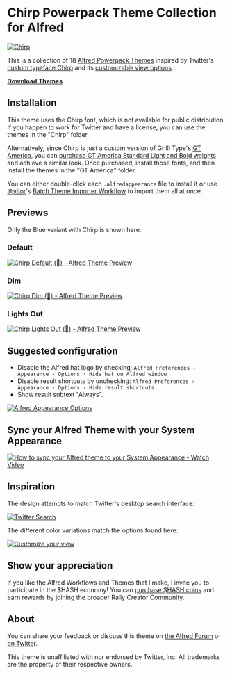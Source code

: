 # Chirp Powerpack Theme Collection for Alfred

[![Chirp](./assets/chirp.jpg)](https://twitter.com/DerritDeRouen/status/1354548649561186306)

This is a collection of 18 [Alfred Powerpack Themes](https://www.alfredapp.com/help/appearance/) inspired by Twitter's [custom typeface Chirp](https://twitter.com/DerritDeRouen/status/1354548649561186306) and its [customizable view options](https://twitter.com/i/display).

[**Download Themes**](https://github.com/chrismessina/alfred-theme-chirp/releases/latest)

## Installation

This theme uses the Chirp font, which is not available for public distribution. If you happen to work for Twitter and have a license, you can use the themes in the "Chirp" folder.

Alternatively, since Chirp is just a custom version of Grilli Type's [GT America](https://www.grillitype.com/typeface/gt-america), you can [purchase GT America Standard Light and Bold weights](https://www.grillitype.com/cart?id=OA6uSY5E) and achieve a similar look. Once purchased, install those fonts, and then install the themes in the "GT America" folder.

You can either double-click each `.alfredappearance` file to install it or use [@vitor](https://github.com/vitorgalvao)'s [Batch Theme Importer Workflow](https://raw.githubusercontent.com/vitorgalvao/requested-alfred-workflows/master/Workflows/Batch%20Import%20Themes.alfredworkflow) to import them all at once.

## Previews

Only the Blue variant with Chirp is shown here.

### Default

[![Chirp Default (💙) - Alfred Theme Preview](./assets/default-blue-preview.png)](./assets/default-blue-preview.png)

### Dim

[![Chirp Dim (💙) - Alfred Theme Preview](./assets/dim-blue-preview.png)](./assets/dim-blue-preview.png)

### Lights Out

[![Chirp Lights Out (💙) - Alfred Theme Preview](./assets/lights-out-blue-preview.png)](./assets/lights-out-blue-preview.png)

## Suggested configuration

- Disable the Alfred hat logo by checking: `Alfred Preferences › Appearance › Options › Hide hat on Alfred window`
- Disable result shortcuts by unchecking: `Alfred Preferences › Appearance › Options › Hide result shortcuts`
- Show result subtext "Always".

[![Alfred Appearance Options](./assets/alfred-appearance-options.png)](./assets/alfred-appearance-options.png)

## Sync your Alfred Theme with your System Appearance

[![How to sync your Alfred theme to your System Appearance - Watch Video](./assets/loom.gif)](https://www.loom.com/share/d8eeb95b28474db991da7c6dbf2407a1)

## Inspiration

The design attempts to match Twitter's desktop search interface:

[![Twitter Search](./assets/twitter-search.png)](./assets/twitter-search.png)

The different color variations match the options found here:

[![Customize your view](./assets/twitter-customize.png)](./assets/twitter-customize.png)

## Show your appreciation

If you like the Alfred Workflows and Themes that I make, I invite you to participate in the $HASH economy! You can [purchase $HASH coins](https://chrismessina.me/coin) and earn rewards by joining the broader Rally Creator Community.

## About

You can share your feedback or discuss this theme on [the Alfred Forum](https://www.alfredforum.com/topic/17228-18-new-themes-inspired-by-twitter-chirp/) or [on Twitter](https://twitter.com/chrismessina/status/1426675283222929410).

This theme is unaffiliated with nor endorsed by Twitter, Inc. All trademarks are the property of their respective owners.
